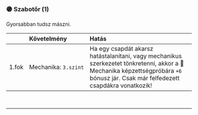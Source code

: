 ### 🟣 Szabotőr (1)

Gyorsabban tudsz mászni.

| |  Követelmény | Hatás  |
| :----------- | :----------- | :----------- |
| 1.fok | Mechanika:&nbsp;`3.szint` | Ha egy csapdát akarsz hatástalanítani, vagy mechanikus szerkezetet tönkretenni, akkor a 🔵 Mechanika képzettségpróbára `+6` bónusz jár. Csak már felfedezett csapdákra vonatkozik! |

<br />

---
